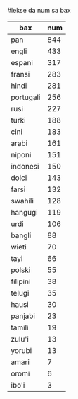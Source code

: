 #lekse da num sa bax

| bax | num |
|-----|-----|
| pan | 844 |
| engli | 433 |
| espani | 317 |
| fransi | 283 |
| hindi | 281 |
| portugali | 256 |
| rusi | 227 |
| turki | 188 |
| cini | 183 |
| arabi | 161 |
| niponi | 151 |
| indonesi | 150 |
| doici | 143 |
| farsi | 132 |
| swahili | 128 |
| hangugi | 119 |
| urdi | 106 |
| bangli | 88 |
| wieti | 70 |
| tayi | 66 |
| polski | 55 |
| filipini | 38 |
| telugi | 35 |
| hausi | 30 |
| panjabi | 23 |
| tamili | 19 |
| zulu'i | 13 |
| yorubi | 13 |
| amari | 7 |
| oromi | 6 |
| ibo'i | 3 |
